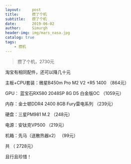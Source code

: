 ```yaml
---
layout:     post
title:      攒了个机
subtitle:   攒了个机
date:       2019-06-02
author:     Simurgh
header-img: img/mars_nasa.jpg
catalog: true
tags:
    - 攒机
---
```


>攒了个机，2730元

淘宝有相同配件，还可以降几十元

主板+CPU套装：微星B450m Pro M2 V2 +R5 1400		 （864元）

GPU： 蓝宝石RX580 2048SP 8G D5 白金版OC			  （1059元）

内存：金士顿DDR4 2400 8GB Fury雷电系列				    （239元）

硬盘：三星PM981 M.2													    （248元）

电源：安钛克VP500															 （219元）

机箱：先马（送散热器x2）												   （99元）



共																						 （ 2728元）







且行且珍惜！




